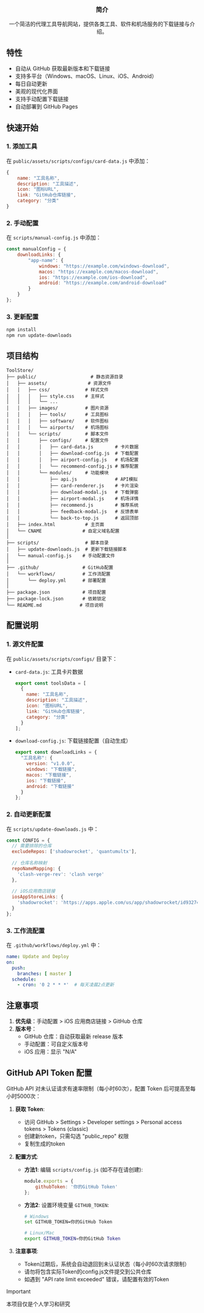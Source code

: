 <div align="center">
  <h3>简介</h3>
  <p>一个简洁的代理工具导航网站，提供各类工具、软件和机场服务的下载链接与介绍。</p>
</div>

## 特性

- 自动从 GitHub 获取最新版本和下载链接
- 支持多平台（Windows、macOS、Linux、iOS、Android）
- 每日自动更新
- 美观的现代化界面
- 支持手动配置下载链接
- 自动部署到 GitHub Pages

## 快速开始

### 1. 添加工具

在 `public/assets/scripts/configs/card-data.js` 中添加：

```javascript
{
    name: "工具名称",
    description: "工具描述",
    icon: "图标URL",
    link: "GitHub仓库链接",
    category: "分类"
}
```

### 2. 手动配置

在 `scripts/manual-config.js` 中添加：

```javascript
const manualConfig = {
    downloadLinks: {
        "app-name": {
            windows: "https://example.com/windows-download",
            macos: "https://example.com/macos-download",
            ios: "https://example.com/ios-download",
            android: "https://example.com/android-download"
        }
    }
};
```

### 3. 更新配置

```bash
npm install
npm run update-downloads
```

## 项目结构

```
ToolStore/
├── public/                    # 静态资源目录
│   ├── assets/               # 资源文件
│   │   ├── css/             # 样式文件
│   │   │   ├── style.css    # 主样式
│   │   │   └── ...
│   │   ├── images/          # 图片资源
│   │   │   ├── tools/       # 工具图标
│   │   │   ├── software/    # 软件图标
│   │   │   └── airports/    # 机场图标
│   │   └── scripts/         # 脚本文件
│   │       ├── configs/     # 配置文件
│   │       │   ├── card-data.js        # 卡片数据
│   │       │   ├── download-config.js  # 下载配置
│   │       │   ├── airport-config.js   # 机场配置
│   │       │   └── recommend-config.js # 推荐配置
│   │       └── modules/     # 功能模块
│   │           ├── api.js              # API模拟
│   │           ├── card-renderer.js    # 卡片渲染
│   │           ├── download-modal.js   # 下载弹窗
│   │           ├── airport-modal.js    # 机场详情
│   │           ├── recommend.js        # 推荐系统
│   │           ├── feedback-modal.js   # 反馈表单
│   │           └── back-to-top.js      # 返回顶部
│   ├── index.html           # 主页面
│   └── CNAME               # 自定义域名配置
│
├── scripts/                 # 脚本目录
│   ├── update-downloads.js  # 更新下载链接脚本
│   └── manual-config.js    # 手动配置文件
│
├── .github/                # GitHub配置
│   └── workflows/          # 工作流配置
│       └── deploy.yml      # 部署配置
│
├── package.json            # 项目配置
├── package-lock.json       # 依赖锁定
└── README.md              # 项目说明
```

## 配置说明

### 1. 源文件配置

在 `public/assets/scripts/configs/` 目录下：

- `card-data.js`: 工具卡片数据
  ```javascript
  export const toolsData = [
    {
      name: "工具名称",
      description: "工具描述",
      icon: "图标URL",
      link: "GitHub仓库链接",
      category: "分类"
    }
  ];
  ```

- `download-config.js`: 下载链接配置（自动生成）
  ```javascript
  export const downloadLinks = {
    "工具名称": {
      version: "v1.0.0",
      windows: "下载链接",
      macos: "下载链接",
      ios: "下载链接",
      android: "下载链接"
    }
  };
  ```

### 2. 自动更新配置

在 `scripts/update-downloads.js` 中：

```javascript
const CONFIG = {
  // 需要排除的仓库
  excludeRepos: ['shadowrocket', 'quantumultx'],
  
  // 仓库名称映射
  repoNameMapping: {
    'clash-verge-rev': 'clash verge'
  },
  
  // iOS应用商店链接
  iosAppStoreLinks: {
    'shadowrocket': 'https://apps.apple.com/us/app/shadowrocket/id932747118'
  }
};
```

### 3. 工作流配置

在 `.github/workflows/deploy.yml` 中：

```yaml
name: Update and Deploy
on:
  push:
    branches: [ master ]
  schedule:
    - cron: '0 2 * * *'  # 每天凌晨2点更新
```

## 注意事项

1. **优先级**：手动配置 > iOS 应用商店链接 > GitHub 仓库
2. **版本号**：
   - GitHub 仓库：自动获取最新 release 版本
   - 手动配置：可自定义版本号
   - iOS 应用：显示 "N/A"

## GitHub API Token 配置

GitHub API 对未认证请求有速率限制（每小时60次），配置 Token 后可提高至每小时5000次：

1. **获取 Token**:
   - 访问 GitHub > Settings > Developer settings > Personal access tokens > Tokens (classic)
   - 创建新token，只需勾选 "public_repo" 权限
   - 复制生成的token

2. **配置方式**:
   - **方法1**: 编辑 `scripts/config.js` (如不存在请创建):
     ```javascript
     module.exports = {
         githubToken: '你的GitHub Token'
     };
     ```
   - **方法2**: 设置环境变量 `GITHUB_TOKEN`:
     ```bash
     # Windows
     set GITHUB_TOKEN=你的GitHub Token
     
     # Linux/Mac
     export GITHUB_TOKEN=你的GitHub Token
     ```

3. **注意事项**:
   - Token过期后，系统会自动退回到未认证状态（每小时60次请求限制）
   - 请勿将包含实际Token的config.js文件提交到公共仓库
   - 如遇到 "API rate limit exceeded" 错误，请配置有效的Token

> [!IMPORTANT]
> 本项目仅是个人学习和研究

